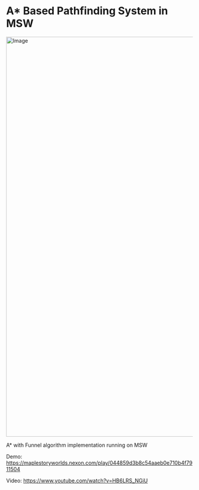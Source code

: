 # A* Based Pathfinding System in MSW
<img width="1920" height="1080" alt="Image" src="https://github.com/user-attachments/assets/b765746a-3fe9-4978-a5c0-7673673f3148"/>

A* with Funnel algorithm implementation running on MSW

Demo: https://maplestoryworlds.nexon.com/play/044859d3b8c54aaeb0e710b4f7911504

Video: https://www.youtube.com/watch?v=HB6LRS_NGiU
